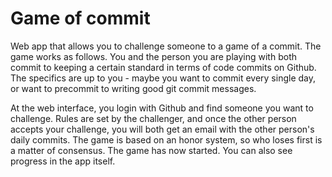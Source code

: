 # Game of commit

Web app that allows you to challenge someone to a game of a commit. The game
works as follows. You and the person you are playing with both commit to keeping
a certain standard in terms of code commits on Github. The specifics are up to
you - maybe you want to commit every single day, or want to precommit to writing
good git commit messages.

At the web interface, you login with Github and find someone you want to
challenge. Rules are set by the challenger, and once the other person accepts
your challenge, you will both get an email with the other person's daily
commits. The game is based on an honor system, so who loses first is a matter of
consensus. The game has now started. You can also see progress in the app itself.

